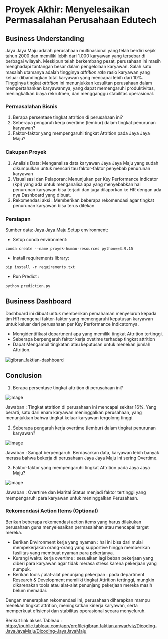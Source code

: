 # Proyek Akhir: Menyelesaikan Permasalahan Perusahaan Edutech

## Business Understanding

Jaya Jaya Maju adalah perusahaan multinasional yang telah berdiri sejak tahun 2000 dan memiliki lebih dari 1.000 karyawan yang tersebar di berbagai wilayah. Meskipun telah berkembang pesat, perusahaan ini masih menghadapi tantangan besar dalam pengelolaan karyawan. Salah satu masalah utamanya adalah tingginya *attrition rate* rasio karyawan yang keluar dibandingkan total karyawan yang mencapai lebih dari 10%. Tingginya tingkat *attrition* ini menunjukkan kesulitan perusahaan dalam mempertahankan karyawannya, yang dapat memengaruhi produktivitas, meningkatkan biaya rekrutmen, dan mengganggu stabilitas operasional.

### Permasalahan Bisnis

1. Berapa persentase tingkat attrition di perusahaan ini?
2. Seberapa pengaruh kerja overtime (lembur) dalam tingkat penurunan karyawan?
3. Faktor-faktor yang mempengaruhi tingkat Attrition pada Jaya Jaya Maju?

### Cakupan Proyek

1. Analisis Data: Menganalisa data karyawan Jaya Jaya Maju yang sudah dikumpulkan untuk mencari tau faktor-faktor penyebab penurunan karyawan
2. Visualisasi dan Pelaporan: Menunjukan per Key Performance Indicator (kpi) yang ada untuk menganalisa apa yang menyebabkan hal penurunan karyawan bisa terjadi dan juga dilaporkan ke HR dengan ada nya Dashboard yang dibuat.
3. Rekomendasi aksi : Memberikan beberapa rekomendasi agar tingkat penurunan karyawan bisa terus ditekan.

### Persiapan

Sumber data: [Jaya Jaya Maju](https://github.com/dicodingacademy/dicoding_dataset/tree/main/employee).Setup environment:

* Setup conda environment:

```
conda create --name proyek-human-resources python==3.9.15
```

* Install requirements library:

```
pip install -r requirements.txt
```

* Run Predict :

```
python prediction.py
```

## Business Dashboard

Dashboard ini dibuat untuk memberikan pemahaman menyeluruh kepada tim HR mengenai faktor-faktor yang memengaruhi keputusan karyawan untuk keluar dari perusahaan per Key Performance Indicatornya.

* Mengidentifikasi department apa yang memiliki tingkat Attrition tertinggi.
* Seberapa berpengaruh faktor kerja ovetime terhadap tingkat attrition
* Dapat Mengambil tingkatan atau keputusan untuk menekan jumlah Attrition.

![gibran_faktian-dashboard](https://github.com/user-attachments/assets/502102c2-bbec-4ef3-95e4-5cc8bf98f382)


## Conclusion

1. Berapa persentase tingkat attrition di perusahaan ini?
   
![image](https://github.com/user-attachments/assets/0ae1d793-bbc1-41cc-b211-84e4b8b4b70a)

Jawaban : Tingkat attrition di perusahaan ini mencapai sekitar 16%. Yang berarti, satu dari enam karyawan meninggalkan perusahaan, yang menunjukkan bahwa tingkat keluar karyawan tergolong tinggi.

2. Seberapa pengaruh kerja overtime (lembur) dalam tingkat penurunan karyawan?

![image](https://github.com/user-attachments/assets/28f49105-b377-43c4-b29e-795f6040fa9e)

Jawaban : Sangat berpengaruh. Berdasarkan data, karyawan lebih banyak merasa bahwa bekerja di perusahaan Jaya Jaya Maju ini sering Overtime.

3. Faktor-faktor yang mempengaruhi tingkat Attrition pada Jaya Jaya Maju?

![image](https://github.com/user-attachments/assets/80156d80-7faa-43c4-8369-2b6d050236ce)


Jawaban : Overtime dan Marital Status menjadi faktor tertinggi yang mempengaruhi para karyawan untuk meninggalkan Perusahaan.

### Rekomendasi Action Items (Optional)

Berikan beberapa rekomendasi action items yang harus dilakukan perusahaan guna menyelesaikan permasalahan atau mencapai target mereka.

- Berikan Environment kerja yang nyaman : hal ini bisa dari mulai mempekerjakan orang-orang yang supportive hingga memberikan fasilitas yang membuat nyaman para pekerjanya.
- Kurangi waktu kerja overtime : sesuaikan lagi beban pekerjaan yang diberi para karyawan agar tidak merasa stress karena pekerjaan yang numpuk.
- Berikan tools / alat-alat penunjang pekerjaan : pada department Research & Development memiliki tingkat Attrition tertinggi, mungkin dikarenakan tools atau alat-alat penunjang pekerjaan mereka masih belum memadai.

Dengan menerapkan rekomendasi ini, perusahaan diharapkan mampu menekan tingkat attrition, meningkatkan kinerja karyawan, serta memperkuat efisiensi dan stabilitas operasional secara menyeluruh.

Berikut link akses Tableau : https://public.tableau.com/app/profile/gibran.faktian.anwar/viz/Dicoding-JayaJayaMaju/Dicoding-JayaJayaMaju
